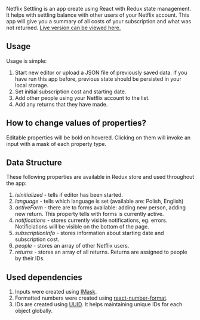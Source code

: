 Netflix Settling is an app create using React with Redux state management. It helps with settling balance with other users of your Netflix account. This app will give you a summary of all costs of your subscription and what was not returned. [Live version can be viewed here.](https://chilimanjaro.github.io/netflix-settling/)

## Usage

Usage is simple:
1. Start new editor or upload a JSON file of previously saved data. If you have run this app before, previous state should be persisted in your local storage.
2. Set initial subscription cost and starting date.
3. Add other people using your Netflix account to the list.
4. Add any returns that they have made.

## How to change values of properties?

Editable properties will be bold on hovered. Clicking on them will invoke an input with a mask of each property type.

## Data Structure

These following properties are available in Redux store and used throughout the app:
1. _isInitialized_ - tells if editor has been started.
2. _language_ - tells which language is set (available are: Polish, English)
3. _activeForm_ - there are to forms available: adding new person, adding new return. This property tells with forms is currently active.
4. _notifications_ - stores currently visible notifications, eg. errors. Notificiations will be visible on the bottom of the page.
5. _subscriptionInfo_ - stores information about starting date and subscription cost.
6. _people_ - stores an array of other Netflix users.
7. _returns_ - stores an array of all returns. Returns are assigned to people by their IDs.

## Used dependencies

1. Inputs were created using [IMask](https://imask.js.org/).
2. Formatted numbers were created using [react-number-format](https://github.com/s-yadav/react-number-format).
3. IDs are created using [UUID](https://github.com/uuidjs/uuid). It helps maintaining unique IDs for each object globally.
